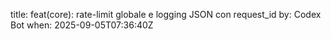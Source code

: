 title: feat(core): rate-limit globale e logging JSON con request_id
by: Codex Bot
when: 2025-09-05T07:36:40Z
